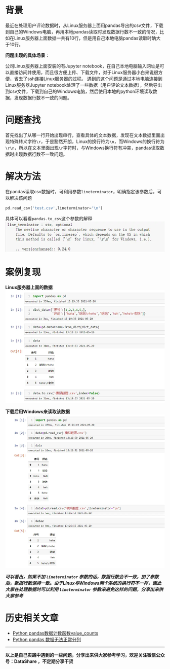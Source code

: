 # 背景
最近在处理用户评论数据时，从Linux服务器上面用pandas导出的csv文件，下载到自己的Windows电脑，再用本地pandas读取时发现数据行数不一致的情况，比如在Linux服务器上面数据一共有10行，但是用自己本地电脑pandas读取时确大于10行。

**问题出现的具体场景**：

公司Linux服务器上面安装的有Jupyter notebook，在自己本地电脑输入网址是可以直接访问并使用，而且很方便上传、下载文件，对于Linux服务器小白来说很方便，省去了ssh连接Linux服务器的过程。
遇到的这个问题是通过本地电脑连接到Linux服务器Jupyter notebook处理了一些数据（用户评论文本数据），然后导出到csv文件，下载到自己的Windows电脑，然后使用本地的python环境读取数据，发现数据行数不一致的问题。
# 问题查找
首先找出了从哪一行开始出现串行，查看具体的文本数据，发现在文本数据里面出现特殊转义字符`\r`，于是豁然开朗，Linux的换行符为`\n`，而Windows的换行符为`\r\n`，所以在文本里面出现`\r`字符时，与Windows换行符有冲突，pandas读取数据时出现数据行数不一致问题。

# 解决方法
在pandas读取csv数据时，可利用参数`lineterminator`，明确指定该参数后，可以解决该问题
```python
pd.read_csv('test.csv',lineterminator='\n')
```
具体可以看看`pandas.to_csv`这个参数的解释
![pandas.to_csv](./images/6641583-10300dab0e71ed7e.webp)
# 案例复现
**Linux服务器上面的数据**
![linux服务器上面的数据](./images/6641583-02d3656b4868293d.webp)

**下载后用Windows来读取该数据**
![windows读取数据](./images/6641583-a70e016857d5f7fe.webp)

***可以看出，如果不加 `lineterminator` 参数的话，数据行数会不一致，加了参数后，数据行数保持一致。由于Linux与Windows两个系统的换行符不一样，因此大家在处理数据时可以利用 `lineterminator` 参数来避免这样的问题，分享出来供大家参考***
# 历史相关文章
- [Python pandas数据计数函数value_counts](./Python-pandas数据计数函数value_counts.md)
- [Python pandas 数据无法正常分列](./Python-pandas-数据无法正常分列.md)

**************************************************************************
**以上是自己实践中遇到的一些问题，分享出来供大家参考学习，欢迎关注微信公众号：DataShare ，不定期分享干货**
